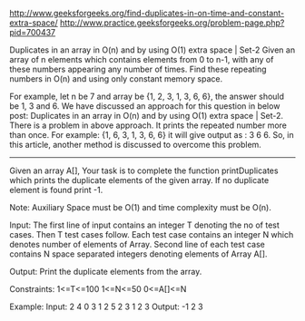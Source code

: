 http://www.geeksforgeeks.org/find-duplicates-in-on-time-and-constant-extra-space/
http://www.practice.geeksforgeeks.org/problem-page.php?pid=700437

Duplicates in an array in O(n) and by using O(1) extra space | Set-2 Given an array of n elements
which contains elements from 0 to n-1, with any of these numbers appearing any number of times. Find
these repeating numbers in O(n) and using only constant memory space.

For example, let n be 7 and array be {1, 2, 3, 1, 3, 6, 6}, the answer should be 1, 3 and 6. We have
discussed an approach for this question in below post:
Duplicates in an array in O(n) and by using O(1) extra space | Set-2. There is a problem in above
approach. It prints the repeated number more than once. For example: {1, 6, 3, 1, 3, 6, 6} it will
give output as : 3 6 6. So, in this article, another method is discussed to overcome this problem.

---

Given an array A[], Your task is to complete the function printDuplicates which prints the duplicate
elements of the given array. If no duplicate element is found print -1.

Note: Auxiliary Space must be O(1) and time complexity must be O(n).

Input:
The first line of input contains an integer T denoting the no of test cases. Then T test cases
follow. Each test case contains an integer N which denotes number of elements of Array. Second line
of each test case contains N space separated integers denoting elements of Array A[].

Output:
Print the duplicate elements from the array.

Constraints:
1<=T<=100 1<=N<=50 0<=A[]<=N

Example:
Input:
2 4 0 3 1 2 5 2 3 1 2 3 Output:
-1 2 3 
